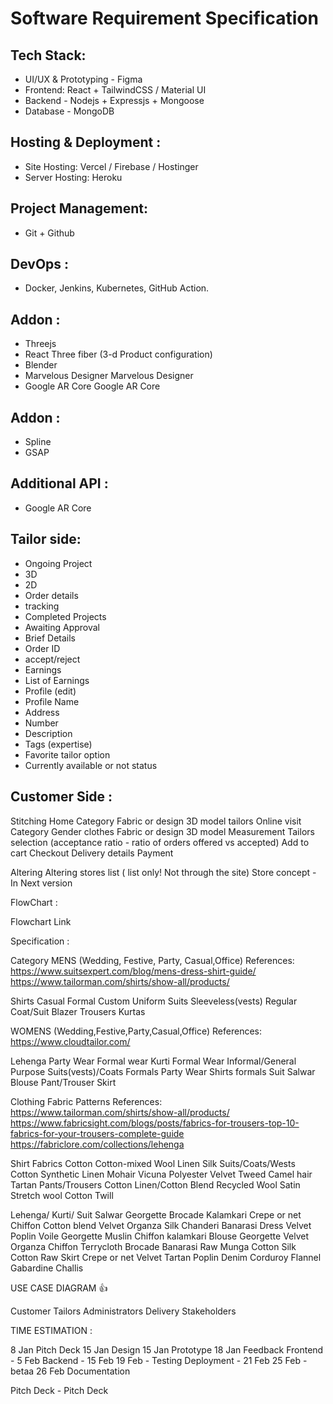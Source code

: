 # Software Requirement Specification

## Tech Stack: 
- UI/UX & Prototyping - Figma		
- Frontend: React + TailwindCSS / Material UI
- Backend - Nodejs + Expressjs + Mongoose
- Database - MongoDB

## Hosting & Deployment : 
- Site Hosting: Vercel / Firebase / Hostinger
- Server Hosting: Heroku

## Project Management:
- Git + Github

## DevOps : 
- Docker, Jenkins, Kubernetes, GitHub Action.

## Addon : 
- Threejs
- React Three fiber (3-d Product configuration)
- Blender
- Marvelous Designer  Marvelous Designer
- Google AR Core Google AR Core

## Addon : 
- Spline
- GSAP

## Additional API : 
- Google AR Core


## Tailor side:
- Ongoing Project  
- 3D 
- 2D
- Order details
- tracking
- Completed Projects
- Awaiting Approval
- Brief Details 
- Order ID
- accept/reject
- Earnings
- List of Earnings
- Profile (edit)
- Profile Name
- Address
- Number
- Description
- Tags (expertise)
- Favorite tailor option
- Currently available or not status


 

## Customer Side : 
Stitching
Home
Category
Fabric or design 3D model
tailors
Online visit
Category
Gender
clothes
Fabric or design 3D model
Measurement
Tailors selection (acceptance ratio - ratio of orders offered vs accepted)
Add to cart
Checkout
Delivery details
Payment


Altering
Altering stores list ( list only! Not through the site)
Store concept - In Next version


FlowChart : 

Flowchart Link 


Specification : 

Category
MENS
(Wedding, Festive, Party, Casual,Office)
References: https://www.suitsexpert.com/blog/mens-dress-shirt-guide/
 	         https://www.tailorman.com/shirts/show-all/products/ 

 Shirts
Casual
Formal
Custom
Uniform
 Suits
Sleeveless(vests)
Regular Coat/Suit
Blazer
Trousers
Kurtas

WOMENS
(Wedding,Festive,Party,Casual,Office)
References: https://www.cloudtailor.com/ 

Lehenga
Party Wear
Formal wear
Kurti
Formal Wear
Informal/General Purpose
Suits(vests)/Coats
Formals
Party Wear
Shirts
formals
Suit Salwar
Blouse
Pant/Trouser
Skirt

Clothing Fabric Patterns 
References: 
https://www.tailorman.com/shirts/show-all/products/ 	                 
https://www.fabricsight.com/blogs/posts/fabrics-for-trousers-top-10-fabrics-for-your-trousers-complete-guide
https://fabriclore.com/collections/lehenga 
 
Shirt Fabrics
Cotton
Cotton-mixed
Wool
Linen
Silk
Suits/Coats/Wests
Cotton
Synthetic
Linen
Mohair
Vicuna
Polyester
Velvet
Tweed
Camel hair
Tartan
Pants/Trousers
Cotton
Linen/Cotton Blend
Recycled Wool
Satin
Stretch wool
Cotton Twill
 
 Lehenga/ Kurti/ Suit Salwar
Georgette
Brocade
Kalamkari
Crepe or net
Chiffon
Cotton blend
Velvet
Organza
Silk
Chanderi
Banarasi
 Dress
Velvet
Poplin
Voile
Georgette
Muslin
Chiffon
kalamkari
 Blouse
Georgette
Velvet
Organza
Chiffon
Terrycloth
Brocade
Banarasi
Raw
Munga
Cotton Silk
Cotton Raw
 Skirt
Crepe or net
Velvet
Tartan
Poplin
Denim
Corduroy
Flannel
Gabardine
Challis


USE CASE DIAGRAM 👍

Customer
Tailors
Administrators
Delivery Stakeholders



TIME ESTIMATION : 

8 Jan Pitch Deck
15 Jan Design
15 Jan Prototype
18 Jan Feedback
Frontend - 5 Feb
Backend - 15 Feb
19 Feb - Testing
Deployment - 21 Feb
25 Feb - betaa
26 Feb Documentation


Pitch Deck - Pitch Deck
